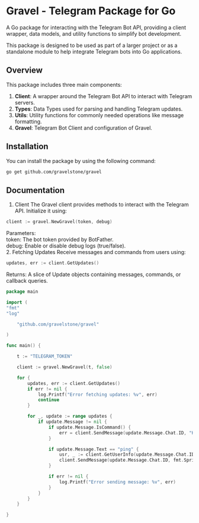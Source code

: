 # Gravel - Telegram Package for Go

A Go package for interacting with the Telegram Bot API, providing a client wrapper, data models, and utility functions to simplify bot development.

This package is designed to be used as part of a larger project or as a standalone module to help integrate Telegram bots into Go applications.

## Overview

This package includes three main components:

1. **Client**: A wrapper around the Telegram Bot API to interact with Telegram servers.
2. **Types**: Data Types used for parsing and handling Telegram updates.
3. **Utils**: Utility functions for commonly needed operations like message formatting.
4. **Gravel**: Telegram Bot Client and configuration of Gravel.

## Installation

You can install the package by using the following command:

```bash
go get github.com/gravelstone/gravel
```

## Documentation

1. Client
   The Gravel client provides methods to interact with the Telegram API. Initialize it using:

```go
client := gravel.NewGravel(token, debug)
```

Parameters: \
token: The bot token provided by BotFather. \
debug: Enable or disable debug logs (true/false).\
2. Fetching Updates
Receive messages and commands from users using:

```go
updates, err := client.GetUpdates()
```

Returns:
A slice of Update objects containing messages, commands, or callback queries.

```go
package main

import (
"fmt"
"log"

    "github.com/gravelstone/gravel"

)

func main() {

    t := "TELEGRAM_TOKEN"

    client := gravel.NewGravel(t, false)

    for {
    	updates, err := client.GetUpdates()
    	if err != nil {
    		log.Printf("Error fetching updates: %v", err)
    		continue
    	}

    	for _, update := range updates {
    		if update.Message != nil {
    			if update.Message.IsCommand() {
    				err = client.SendMessage(update.Message.Chat.ID, "Hello! You sent: "+update.Message.Text)
    			}

    			if update.Message.Text == "ping" {
    				usr, _ := client.GetUserInfo(update.Message.Chat.ID)
    				client.SendMessage(update.Message.Chat.ID, fmt.Sprintf("Pong! Hello, %v!", usr.FirstName))
    			}

    			if err != nil {
    				log.Printf("Error sending message: %v", err)
    			}
    		}
    	}
    }

}

```
